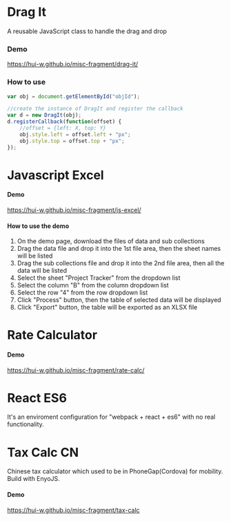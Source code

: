 
# Drag It
A reusable JavaScript class to handle the drag and drop

### Demo
https://hui-w.github.io/misc-fragment/drag-it/

### How to use
```js
var obj = document.getElementById("objId");

//create the instance of DragIt and register the callback
var d = new DragIt(obj);
d.registerCallback(function(offset) {
    //offset = {left: X, top: Y}
    obj.style.left = offset.left + "px";
    obj.style.top = offset.top + "px";
});
```

# Javascript Excel

#### Demo
https://hui-w.github.io/misc-fragment/js-excel/

#### How to use the demo
1. On the demo page, download the files of data and sub collections
2. Drag the data file and drop it into the 1st file area, then the sheet names will be listed
3. Drag the sub collections file and drop it into the 2nd file area, then all the data will be listed
4. Select the sheet "Project Tracker" from the dropdown list
5. Select the column "B" from the column dropdown list
6. Select the row "4" from the row dropdown list
7. Click "Process" button, then the table of selected data will be displayed
8. Click "Export" button, the table will be exported as an XLSX file

# Rate Calculator

#### Demo
https://hui-w.github.io/misc-fragment/rate-calc/

# React ES6
It's an enviroment configuration for "webpack + react + es6" with no real functionality.

# Tax Calc CN
Chinese tax calculator which used to be in PhoneGap(Cordova) for mobility.
Build with EnyoJS.

#### Demo
https://hui-w.github.io/misc-fragment/tax-calc

